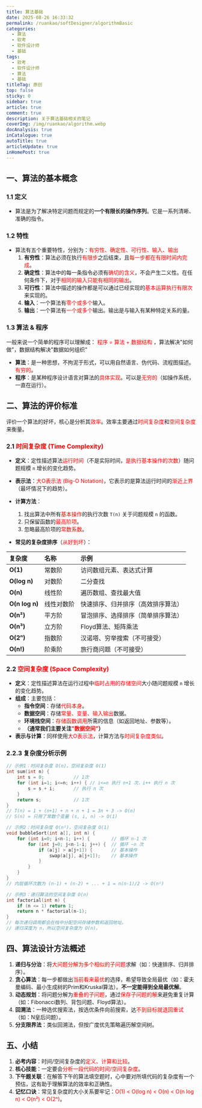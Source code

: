 ```yaml
---
title: 算法基础
date: 2025-08-26 16:33:32
permalink: /ruankao/softDesigner/algorithmBasic
categories:
  - 算法
  - 软考
  - 软件设计师
  - 基础
tags:
  - 软考
  - 软件设计师
  - 算法
  - 基础
titleTag: 原创
top: false
sticky: 0
sidebar: true
article: true
comment: true
description: 关于算法基础相关的笔记
coverImg: /img/ruankao/algorithm.webp
docAnalysis: true
inCatalogue: true
autoTitle: true
articleUpdate: true
inHomePost: true
---
```


## 一、算法的基本概念

### 1.1 定义

- 算法是为了解决特定问题而规定的**一个有限长的操作序列**。它是一系列清晰、准确的指令。

### 1.2 特性

- 算法有五个重要特性，分别为：<font color='red'>有穷性、确定性、可行性、输入、输出</font>
  1. **有穷性**：算法必须在执行<font color='red'>有限步</font>之后结束，且<font color='red'>每一步都在有限时间内完成</font>。
  2. **确定性**：算法中的每一条指令必须有<font color='red'>确切的含义</font>，不会产生二义性。在任何条件下，对于<font color='red'>相同的输入只能有相同的输出</font>。
  3. **可行性**：算法中描述的操作都是可以通过已经实现的<font color='red'>基本运算执行有限次</font>来实现的。
  4. **输入**：一个算法有<font color='red'>零个或多个</font>输入。
  5. **输出**：一个算法有<font color='red'>一个或多个</font>输出。输出是与输入有某种特定关系的量。

### 1.3 算法 & 程序  

一般来说一个简单的程序可以理解成： <font color='red'>程序 = 算法 + 数据结构</font> ，算法解决"如何做"，数据结构解决"数据如何组织"

- **算法**：是一种思想，不拘泥于形式，可以用自然语言、伪代码、流程图描述。<font color='red'>有穷的</font>。
- **程序**：是某种程序设计语言对算法的<font color='red'>具体实现</font>。可以是<font color='red'>无穷的</font>（如操作系统，一直在运行）。

## 二、算法的评价标准

评价一个算法的好坏，核心是分析其<font color='red'>效率</font>。效率主要通过<font color='red'>时间复杂度</font>和<font color='red'>空间复杂度</font>来衡量。

### 2.1 <font color='red'>时间复杂度 (Time Complexity)</font>

- **定义**：定性描述算法<font color='red'>运行时间</font>（不是实际时间，<font color='red'>是执行基本操作的次数</font>）随问题规模 `n` 增长的变化趋势。
- **表示法**：<font color='red'>大O表示法 (Big-O Notation)</font>，它表示的是算法运行时间的<font color='red'>渐近上界</font>（最坏情况下的趋势）。
- **计算方法**：
    1.  找出算法中所有<font color='red'>基本操作</font>的执行次数 `T(n)` 关于问题规模 `n` 的函数。
    2.  只保留函数的<font color='red'>最高阶项</font>。
    3.  忽略最高阶项的<font color='red'>常数系数</font>。
  
- **常见的复杂度排序**（<font color='red'>从好到坏</font>）：

| 复杂度            | 名称    | 示例                |
|:---------------|:------|:------------------|
| **O(1)**       | 常数阶   | 访问数组元素、表达式计算      |
| **O(log n)**   | 对数阶   | 二分查找              |
| **O(n)**       | 线性阶   | 遍历数组、查找最大值        |
| **O(n log n)** | 线性对数阶 | 快速排序、归并排序（高效排序算法） |
| **O(n²)**      | 平方阶   | 冒泡排序、选择排序（简单排序算法） |
| **O(n³)**      | 立方阶   | Floyd算法、矩阵乘法      |
| **O(2ⁿ)**      | 指数阶   | 汉诺塔、穷举搜索（不可接受）    |
| **O(n!)**      | 阶乘阶   | 旅行商问题（不可接受）       |

### 2.2 <font color='red'>空间复杂度 (Space Complexity)</font>

- **定义**：定性描述算法在运行过程中<font color='red'>临时占用的存储空间</font>大小随问题规模 `n` 增长的变化趋势。
- **组成**：主要包括：
  - **指令空间**：存储<font color='red'>代码本身</font>。
  - **数据空间**：存储<font color='red'>常量、变量、输入输出</font>数据。
  - **环境栈空间**：<font color='red'>存储函数调用</font>所需的信息（如返回地址、参数等）。
  - **（通常我们主要关注<font color='red'>"数据空间"</font>）**
- **表示与计算**：同样使用<font color='red'>大O表示法</font>，计算方法与<font color='red'>时间复杂度类似</font>。

### 2.2.3 复杂度分析示例

```C 
// 示例1：时间复杂度 O(n)，空间复杂度 O(1)
int sum(int n) {
    int s = 0;           // 1次
    for (int i=1; i<=n; i++) { // i<=n 执行 n+1 次，i++ 执行 n 次
        s = s + i;       // 执行 n 次
    }
    return s;            // 1次
}
// T(n) = 1 + (n+1) + n + n + 1 = 3n + 3 -> O(n)
// S(n) = 只用了常数个变量 (s, i, n) -> O(1)

// 示例2：时间复杂度 O(n²)，空间复杂度 O(1)
void bubbleSort(int a[], int n) {
    for (int i=0; i<n-1; i++) {        // 循环 n-1 次
        for (int j=0; j<n-1-i; j++) {  // 循环 ~n 次
            if (a[j] > a[j+1]) {       // 基本操作
                swap(a[j], a[j+1]);    // 基本操作
            }
        }
    }
}
// 内层循环次数为 (n-1) + (n-2) + ... + 1 = n(n-1)/2 -> O(n²)

// 示例3：递归算法的空间复杂度 O(n)
int factorial(int n) {
    if (n <= 1) return 1;
    return n * factorial(n-1);
}
// 每次递归调用都会在栈中分配空间存储参数和返回地址。
// 递归深度为 n，所以空间复杂度为 O(n)。
```

## 四、算法设计方法概述

1.  **递归与分治**：将<font color='red'>大问题分解为多个相似的子问题</font>求解（如：快速排序、归并排序）。
2.  **贪心算法**：每一步都做出<font color='red'>当前看来最优</font>的选择，希望导致全局最优（如：霍夫曼编码、最小生成树的Prim和Kruskal算法）。**不一定能得到全局最优解**。
3.  **动态规划**：将问题分解为<font color='red'>重叠的子问题</font>，通过<font color='red'>保存子问题的解</font>来避免重复计算（如：Fibonacci数列、背包问题、Floyd算法）。
4.  **回溯法**：一种选优搜索法，按选优条件向前搜索，达<font color='red'>不到目标就退回重试</font>（如：N皇后问题）。
5.  **分支限界法**：类似回溯法，但按广度优先策略遍历解空间树。

## 五、小结

1.  **必考内容**：时间/空间复杂度的<font color='red'>定义、计算和比较</font>。
2.  **核心技能**：一定要会<font color='red'>分析一段代码的时间/空间复杂度</font>。
3.  **下午题关联**：在解答下午的算法填空题时，心中要对所填代码的复杂度有一个预估，这有助于理解算法的效率和正确性。
4.  **记忆口诀**：常见复杂度的大小关系要牢记：<font color='red'>O(1) < O(log n) < O(n) < O(n log n) < O(n²) < O(2ⁿ)</font>。
